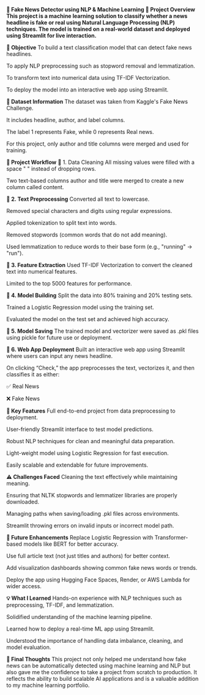 **📰 Fake News Detector using NLP & Machine Learning
📌 Project Overview
This project is a machine learning solution to classify whether a news headline is fake or real using Natural Language Processing (NLP) techniques. The model is trained on a real-world dataset and deployed using Streamlit for live interaction.**

**🎯 Objective**
To build a text classification model that can detect fake news headlines.

To apply NLP preprocessing such as stopword removal and lemmatization.

To transform text into numerical data using TF-IDF Vectorization.

To deploy the model into an interactive web app using Streamlit.

**📂 Dataset Information**
The dataset was taken from Kaggle's Fake News Challenge.

It includes headline, author, and label columns.

The label 1 represents Fake, while 0 represents Real news.

For this project, only author and title columns were merged and used for training.

**🧠 Project Workflow**
🔹 1. Data Cleaning
All missing values were filled with a space " " instead of dropping rows.

Two text-based columns author and title were merged to create a new column called content.

**🔹 2. Text Preprocessing**
Converted all text to lowercase.

Removed special characters and digits using regular expressions.

Applied tokenization to split text into words.

Removed stopwords (common words that do not add meaning).

Used lemmatization to reduce words to their base form (e.g., "running" → "run").

**🔹 3. Feature Extraction**
Used TF-IDF Vectorization to convert the cleaned text into numerical features.

Limited to the top 5000 features for performance.

**🔹 4. Model Building**
Split the data into 80% training and 20% testing sets.

Trained a Logistic Regression model using the training set.

Evaluated the model on the test set and achieved high accuracy.

**🔹 5. Model Saving**
The trained model and vectorizer were saved as .pkl files using pickle for future use or deployment.

**🔹 6. Web App Deployment**
Built an interactive web app using Streamlit where users can input any news headline.

On clicking “Check,” the app preprocesses the text, vectorizes it, and then classifies it as either:

✅ Real News

❌ Fake News

**🌟 Key Features**
Full end-to-end project from data preprocessing to deployment.

User-friendly Streamlit interface to test model predictions.

Robust NLP techniques for clean and meaningful data preparation.

Light-weight model using Logistic Regression for fast execution.

Easily scalable and extendable for future improvements.

**⚠️ Challenges Faced**
Cleaning the text effectively while maintaining meaning.

Ensuring that NLTK stopwords and lemmatizer libraries are properly downloaded.

Managing paths when saving/loading .pkl files across environments.

Streamlit throwing errors on invalid inputs or incorrect model path.

**🚀 Future Enhancements**
Replace Logistic Regression with Transformer-based models like BERT for better accuracy.

Use full article text (not just titles and authors) for better context.

Add visualization dashboards showing common fake news words or trends.

Deploy the app using Hugging Face Spaces, Render, or AWS Lambda for wider access.

**💡 What I Learned**
Hands-on experience with NLP techniques such as preprocessing, TF-IDF, and lemmatization.

Solidified understanding of the machine learning pipeline.

Learned how to deploy a real-time ML app using Streamlit.

Understood the importance of handling data imbalance, cleaning, and model evaluation.

**🙌 Final Thoughts**
This project not only helped me understand how fake news can be automatically detected using machine learning and NLP but also gave me the confidence to take a project from scratch to production. It reflects the ability to build scalable AI applications and is a valuable addition to my machine learning portfolio.
